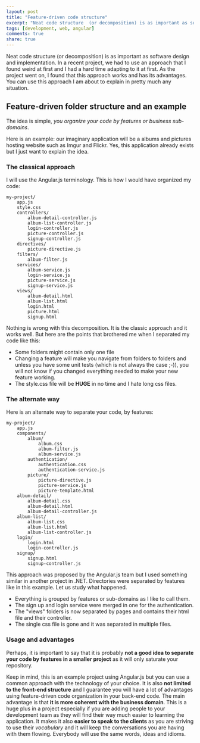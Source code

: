 ```yaml
---
layout: post
title: "Feature-driven code structure"
excerpt: "Neat code structure  (or decomposition) is as important as software design and implementation. In a recent project, we had to use an approach that I found weird at first and I had a hard time adapting to it at first."
tags: [development, web, angular]
comments: true
share: true
---
```

Neat code structure  (or decomposition) is as important as software design and implementation. In a recent project, we had to use an approach that I found weird at first and I had a hard time adapting to it at first. As the project went on, I found that this approach works and has its advantages. You can use this approach I am about to explain in pretty much any situation.

## Feature-driven folder structure and an example ###
The idea is simple, _you organize your code by features or business sub-domains_.

Here is an example: our imaginary application will be a albums and pictures hosting website such as Imgur and Flickr. Yes, this application already exists but I just want to explain the idea.

### The classical approach ###

I will use the Angular.js terminology. This is how I would have organized my code:

    my-project/
        app.js
        style.css
        controllers/
            album-detail-controller.js
            album-list-controller.js
            login-controller.js
            picture-controller.js
            signup-controller.js
        directives/
            picture-directive.js
        filters/
            album-filter.js
        services/
            album-service.js
            login-service.js
            picture-service.js
            signup-service.js
        views/
            album-detail.html
            album-list.html
    		login.html
    		picture.html
            signup.html

Nothing is wrong with this decomposition. It is the classic approach and it works well. But here are the points that brothered me when I separated my code like this:

- Some folders might contain only one file
-  Changing a feature will make you navigate from folders to folders and unless you have some  unit tests (which is not always the case ;-)), you will not know if you changed everything needed to make your new feature working.
- The style.css file will be __HUGE__ in no time and I hate long css files.

### The alternate way ###
Here is an alternate way to separate your code, by features:

    my-project/
        app.js
        components/
            album/
                album.css
                album-filter.js
                album-service.js
            authentication/
                authentication.css
                authentication-service.js
            picture/
                picture-directive.js
                picture-service.js
                picture-template.html
        album-detail/
            album-detail.css
            album-detail.html
            album-detail-controller.js
        album-list/
            album-list.css
            album-list.html
            album-list-controller.js
        login/
            login.html
            login-controller.js
        signup/
            signup.html
            signup-controller.js

This approach was proposed by the Angular.js team but I used something similar in another project in .NET. Directories were separated by features like in this example. Let us study what happened.

- Everything is grouped by features or sub-domains as I like to call them.
- The sign up and login service were merged in one for the authentication.
- The "views" folders is now separated by pages and contains their html file and their controller.
- The single css file is gone and it was separated in multiple files.

### Usage and advantages ###

Perhaps, it is important to say that it is probably __not a good idea to separate your code by features in a smaller project__ as it will only saturate your repository.

Keep in mind, this is an example project using Angular.js but you can use a common approach with the technology of your choice. It is also __not limited to the front-end structure__ and I guarantee you will have a lot of advantages using feature-driven code organization in your back-end code. The main advantage is that __it is more coherent with the business domain__. This is a huge plus in a project especially if you are adding people to your development team as they will find their way much easier to learning the application. It makes it also __easier to speak to the clients__ as you are striving to use their _vocabulary_ and it will keep the conversations you are having with them flowing. Everybody will use the same words, ideas and idioms.
